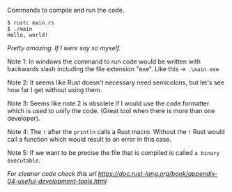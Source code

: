 Commands to compile and run the code.

```
$ rustc main.rs
$ ./main
Hello, world!
```

*Pretty amazing. If I were say so myself.*

Note 1: In windows the command to run code would be written with backwards slash including the file extension "exe". Like this -> `.\main.exe`

Note 2: It seems like Rust doesn't necessary need semicolons, but let's see how far I get without using them.

Note 3: Seems like note 2 is obsolete if I would use the code formatter which is used to unify the code. (Great tool when there is more than one developer).

Note 4: The `!` after the `println` calls a Rust macro. Without the `!` Rust would call a function which would result to an error in this case.

Note 5: If we want to be precise the file that is compiled is called `a binary executable`.

*For cleaner code check this url https://doc.rust-lang.org/book/appendix-04-useful-development-tools.html*
